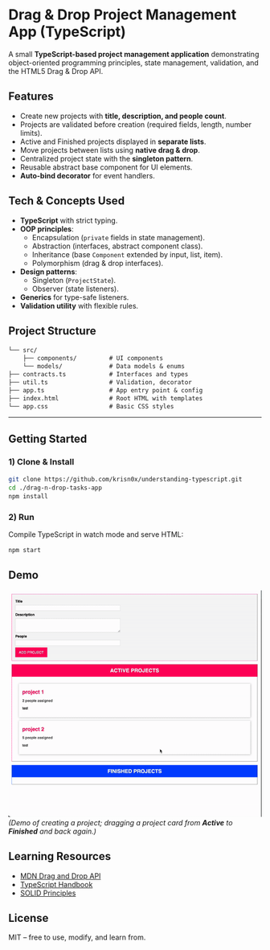 # Drag & Drop Project Management App (TypeScript)

A small **TypeScript-based project management application** demonstrating object-oriented programming principles, state management, validation, and the HTML5 Drag & Drop API.  

## Features
- Create new projects with **title, description, and people count**.
- Projects are validated before creation (required fields, length, number limits).
- Active and Finished projects displayed in **separate lists**.
- Move projects between lists using **native drag & drop**.
- Centralized project state with the **singleton pattern**.
- Reusable abstract base component for UI elements.
- **Auto-bind decorator** for event handlers.

## Tech & Concepts Used
- **TypeScript** with strict typing.
- **OOP principles**:
  - Encapsulation (`private` fields in state management).
  - Abstraction (interfaces, abstract component class).
  - Inheritance (base `Component` extended by input, list, item).
  - Polymorphism (drag & drop interfaces).
- **Design patterns**:
  - Singleton (`ProjectState`).
  - Observer (state listeners).
- **Generics** for type-safe listeners.
- **Validation utility** with flexible rules.

## Project Structure
```drag-n-drop-tasks-app
└── src/
    ├── components/         # UI components
    └── models/             # Data models & enums
├── contracts.ts            # Interfaces and types
├── util.ts                 # Validation, decorator
├── app.ts                  # App entry point & config
├── index.html              # Root HTML with templates
└── app.css                 # Basic CSS styles
```

---

## Getting Started

### 1) Clone & Install

```bash
git clone https://github.com/krisn0x/understanding-typescript.git
cd ./drag-n-drop-tasks-app
npm install
```

### 2) Run

Compile TypeScript in watch mode and serve HTML:

```bash
npm start
```

## Demo

![Demo](drag-n-drop-tasks-app/images/demo.gif)
*(Demo of creating a project; dragging a project card from **Active** to **Finished** and back again.)*

## Learning Resources

* [MDN Drag and Drop API](https://developer.mozilla.org/en-US/docs/Web/API/HTML_Drag_and_Drop_API)
* [TypeScript Handbook](https://www.typescriptlang.org/docs/handbook/intro.html)
* [SOLID Principles](https://en.wikipedia.org/wiki/SOLID)

## License

MIT – free to use, modify, and learn from.
